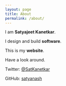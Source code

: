 ```yaml
---
layout: page
title: About
permalink: /about/
---
```


I am **Satyajeet Kanetkar**.

I design and build **software**.

This is my **website**.

Have a look around.

Twitter: [@SatKanetkar](http://twitter.com/SatKanetkar)

GitHub: [satyanash](http://github.com/satyanash)
